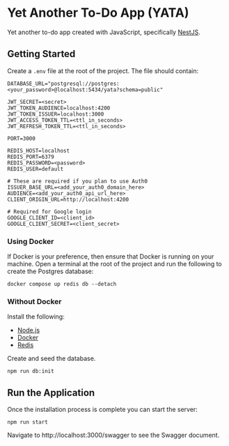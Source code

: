 # Yet Another To-Do App (YATA)

Yet another to-do app created with JavaScript, specifically [NestJS](https://nestjs.com/).

## Getting Started

Create a `.env` file at the root of the project. The file should contain:

```Properties
DATABASE_URL="postgresql://postgres:<your_password>@localhost:5434/yata?schema=public"

JWT_SECRET=<secret>
JWT_TOKEN_AUDIENCE=localhost:4200
JWT_TOKEN_ISSUER=localhost:3000
JWT_ACCESS_TOKEN_TTL=<ttl_in_seconds>
JWT_REFRESH_TOKEN_TTL=<ttl_in_seconds>

PORT=3000

REDIS_HOST=localhost
REDIS_PORT=6379
REDIS_PASSWORD=<password>
REDIS_USER=default

# These are required if you plan to use Auth0
ISSUER_BASE_URL=<add_your_auth0_domain_here>
AUDIENCE=<add_your_auth0_api_url_here>
CLIENT_ORIGIN_URL=http://localhost:4200

# Required for Google login
GOOGLE_CLIENT_ID=<client_id>
GOOGLE_CLIENT_SECRET=<client_secret>

```

### Using Docker

If Docker is your preference, then ensure that Docker is running on your machine.
Open a terminal at the root of the project and run the following to create the Postgres database:

```
docker compose up redis db --detach
```

### Without Docker

Install the following:

- [Node.js](https://nodejs.org/en/)
- [Docker](https://www.docker.com/)
- [Redis](https://redis.io/docs/getting-started/installation/)

Create and seed the database.

```
npm run db:init
```

## Run the Application

Once the installation process is complete you can start the server:

```shell
npm run start
```

Navigate to http://localhost:3000/swagger to see the Swagger document.
